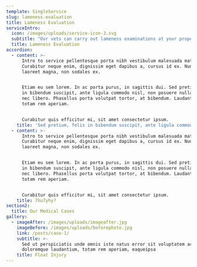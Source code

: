 ```yaml
---
template: SingleService
slug: lameness-evaluation
title: Lameness Evaluation
serviceIntro:
  icon: /images/uploads/service-icon-3.svg
  subtitle: "Our vets can carry out lameness examinations at your property, where they will examine your horse, watch it walk and carry out joint palpation and flexion to assess which limb or limbs are involved. They may then request to see the horse being trotted up, lunged or ridden. If it is immediately apparent what is causing the lameness (e.g. a wound, penetration injury, etc.), the vet will be able to advise on the most appropriate treatment.\r\n\nOther cases may require nerve blocks to localise the site of pain, combined with diagnostic imaging (using portable radiography or ultrasonography) in order for the vet to determine the structures involved and diagnose the cause of the lameness. The vet will then recommend appropriate management and/or treatment and give a prognosis for the injury.\r\n\nMore complex lameness cases may require an in-depth investigation."
  title: Lameness Evaluation
accordion:
  - content: >-
      Intro to service pellentesque porta nibh vestibulum malesuada mattis.
      Curabitur neque enim, dignissim eget dapibus a, cursus id ex. Nunc eu
      laoreet magna, non sodales ex.


      Etiam eu sem lorem. In ac porta purus, in sagittis dui. Sed pretium, felis
      in bibendum suscipit, ante ligula commodo nisl, non posuere nulla ipsum
      nec libero. Phasellus porta volutpat tortor, at bibendum. Laudantium,
      totam rem aperiam.


      Curabitur quis efficitur mi, sit amet consectetur ipsum.
    title: 'Sed pretium, felis in bibendum suscipit, ante ligula commodo nisl?'
  - content: >-
      Intro to service pellentesque porta nibh vestibulum malesuada mattis.
      Curabitur neque enim, dignissim eget dapibus a, cursus id ex. Nunc eu
      laoreet magna, non sodales ex.


      Etiam eu sem lorem. In ac porta purus, in sagittis dui. Sed pretium, felis
      in bibendum suscipit, ante ligula commodo nisl, non posuere nulla ipsum
      nec libero. Phasellus porta volutpat tortor, at bibendum. Laudantium,
      totam rem aperiam.


      Curabitur quis efficitur mi, sit amet consectetur ipsum.
    title: 7hu7yhy?
section2:
  title: Our Medical Cases
gallery:
  - imageAfter: /images/uploads/imageafter.jpg
    imageBefore: /images/uploads/beforephoto.jpg
    link: /posts/case-1/
    subtitle: >-
      Sed ut perspiciatis unde omnis iste natus error sit voluptatem accusantium
      doloremque laudantium, totam rem aperiam, eaqueipsa
    title: Float Injury
---
```


